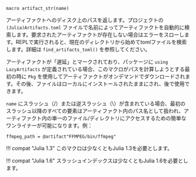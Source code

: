 ```
macro artifact_str(name)
```

アーティファクトへのディスク上のパスを返します。プロジェクトの `(Julia)Artifacts.toml` ファイルで名前によってアーティファクトを自動的に検索します。要求されたアーティファクトが存在しない場合はエラーをスローします。REPLで実行されると、現在のディレクトリから始めてtomlファイルを検索します。詳細は `find_artifacts_toml()` を参照してください。

アーティファクトが「遅延」とマークされており、パッケージに `using LazyArtifacts` が定義されている場合、このマクロがパスを計算しようとする最初の時に `Pkg` を使用してアーティファクトがオンデマンドでダウンロードされます。その後、ファイルはローカルにインストールされたままにされ、後で使用できます。

`name` にスラッシュ（/）または逆スラッシュ（\）が含まれている場合、最初のスラッシュ以降のすべての要素はアーティファクト内のパス名として扱われ、アーティファクト内の単一のファイル/ディレクトリにアクセスするための簡単なワンライナーが可能になります。例：

```
ffmpeg_path = @artifact"FFMPEG/bin/ffmpeg"
```

!!! compat "Julia 1.3"
    このマクロは少なくともJulia 1.3を必要とします。


!!! compat "Julia 1.6"
    スラッシュインデックスは少なくともJulia 1.6を必要とします。

